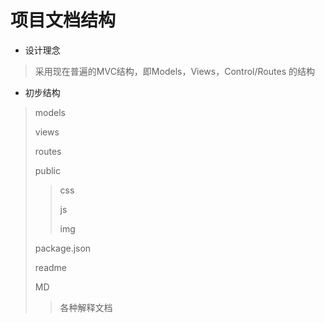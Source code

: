 # 项目文档结构

- 设计理念

> 采用现在普遍的MVC结构，即Models，Views，Control/Routes 的结构

- 初步结构

> models
>
> views
>
> routes
>
> public
>
> > css
> >
> > js
> >
> > img
>
> package.json
>
> readme
>
> MD
>
> > 各种解释文档



